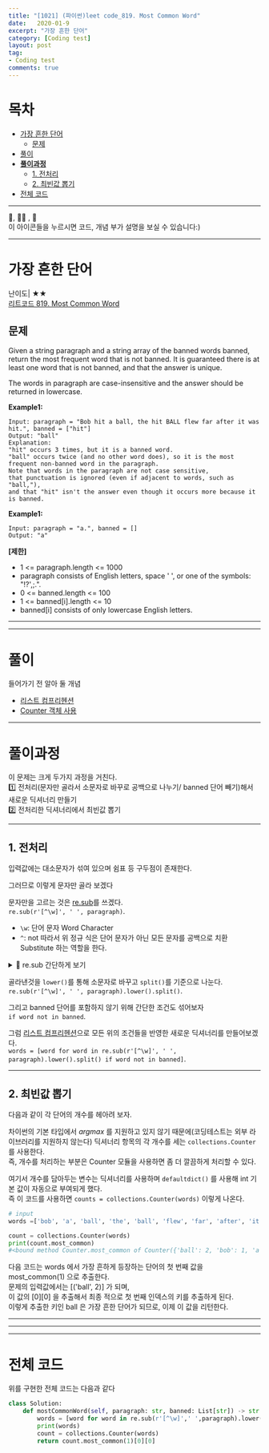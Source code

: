 ```yaml
---
title: "[1021] (파이썬)leet code_819. Most Common Word"
date:   2020-01-9
excerpt: "가장 흔한 단어"
category: [Coding test]
layout: post
tag:
- Coding test
comments: true
---
```


# 목차
- [가장 흔한 단어](#가장-흔한-단어)
  * [문제](#문제)
- [풀이](#풀이)
- [**풀이과정**](#--풀이과정--)
  * [1. 전처리](#1-전처리)
  * [2. 최빈값 뽑기](#2--최빈값-뽑기)
- [전체 코드](#전체-코드)



-----

👀, 🤷‍♀️ , 📜    
이 아이콘들을 누르시면 코드, 개념 부가 설명을 보실 수 있습니다:)

------





# 가장 흔한 단어
난이도| ★★     
[리트코드 819. Most Common Word](https://leetcode.com/problems/most-common-word/)


## 문제

Given a string paragraph and a string array of the banned words banned, return the most frequent word that is not banned. It is guaranteed there is at least one word that is not banned, and that the answer is unique.

The words in paragraph are case-insensitive and the answer should be returned in lowercase.

 




**Example1:**  
```
Input: paragraph = "Bob hit a ball, the hit BALL flew far after it was hit.", banned = ["hit"]
Output: "ball"
Explanation: 
"hit" occurs 3 times, but it is a banned word.
"ball" occurs twice (and no other word does), so it is the most frequent non-banned word in the paragraph. 
Note that words in the paragraph are not case sensitive,
that punctuation is ignored (even if adjacent to words, such as "ball,"), 
and that "hit" isn't the answer even though it occurs more because it is banned.
```


**Example1:**  
```
Input: paragraph = "a.", banned = []
Output: "a"
```


**[제한]**    
* 1 <= paragraph.length <= 1000     
* paragraph consists of English letters, space ' ', or one of the symbols: "!?',;.".    
* 0 <= banned.length <= 100    
* 1 <= banned[i].length <= 10    
* banned[i] consists of only lowercase English letters.    



---
----


# 풀이


들어가기 전 알아 둘 개념     
* [리스트 컴프리헨션](https://yerimoh.github.io//Algo2/#mypy-%EC%84%A4%EC%B9%98)          
* [Counter 객체 사용]()               








-------





# **풀이과정** 
이 문제는 크게 두가지 과정을 거친다.        
1️⃣ 전처리(문자만 골라서 소문자로 바꾸로 공백으로 나누기/ banned 단어 빼기)해서 새로운 딕셔너리 만들기              
2️⃣ 전처리한 딕셔너리에서 최빈값 뽑기          
  


----

## 1. 전처리    

입력값에는 대소문자가 섞여 있으며 쉼표 등 구두점이 존재한다.      

그러므로 이렇게 문자만 골라 보겠다     

문자만을 고르는 것은 [re.sub](https://docs.python.org/3/library/re.html)를 쓰겠다.   
```re.sub(r'[^\w]', ' ', paragraph)```.      
* ```\w```: 단어 문자 Word Character      
* ```^```: not     따라서 위 정규 식은 단어 문자가 아닌 모든 문자를 공백으로 치환 Substitute 하는 역할을 한다.    


<details>
<summary>📜 re.sub 간단하게 보기 </summary>
<div markdown="1">
	
> ```re.sub(뭘바꿔, 뭘로 바꿔, 바꿀 문자열)```   

'apple' 또는 'orange'를 찾아서 'fruit'로 바꿈    

```python
re.sub('apple|orange', 'fruit', 'apple box orange tree')    # apple 또는 orange를 fruit로 바꿈
'fruit box fruit tree'
```     	
  
</div>
</details>  


골라낸것을 ```lower()```를 통해 소문자로 바꾸고 ```split()```를 기준으로 나눈다.            
```re.sub(r'[^\w]', ' ', paragraph).lower().split()```.     


그리고 banned 단어를 포함하지 않기 위해 간단한 조건도 섞어보자     
```if word not in banned```.     

그럼 [리스트 컴프리헨션](https://yerimoh.github.io//Algo2/#mypy-%EC%84%A4%EC%B9%98)으로 모든 위의 조건들을 반영한 새로운 딕셔너리를 만들어보겠다.      
```words = [word for word in re.sub(r'[^\w]', ' ', paragraph).lower().split() if word not in banned]```.     


-----

## 2. 최빈값 뽑기   


다음과 같이 각 단어의 개수를 헤아려 보자.     

차이썬의 기본 타입에서 _argmax_ 를 지원하고 있지 않기 때문에(코딩테스트는 외부 라이브러리를 지원하지 않는다) 딕셔너리 항목의 각 개수를 세는 ```collections.Counter```를 사용한다.  
즉, 개수를 처리하는 부분은 Counter 모듈을 사용하면 좀 더 깔끔하게 처리할 수 있다.   

여기서 개수를 담아두는 변수는 딕셔너리를 사용하며 ```defaultdict()``` 를 사용해 int 기본 값이 자동으로 부여되게 했다.     
즉 이 코드를 사용하면 ```counts = collections.Counter(words)``` 이렇게 나온다.          
```python
# input 
words =['bob', 'a', 'ball', 'the', 'ball', 'flew', 'far', 'after', 'it', 'was']

count = collections.Counter(words)
print(count.most_common)
#<bound method Counter.most_common of Counter({'ball': 2, 'bob': 1, 'a': 1, 'the': 1, 'flew': 1, 'far': 1, 'after': 1, 'it': 1, 'was': 1})>
```

        
다음 코드는 words 에서 가장 흔하게 등장하는 단어의 첫 번째 값을 most_common(1) 으로 추출한다.      
문제의 입력값에서는 [('ball', 2)] 가 되며,     
이 값의 [0][0] 을 추출해서 최종 적으로 첫 번째 인덱스의 키를 추출하게 된다.      
이렇게 추출한 키인 ball 은 가장 흔한 단어가 되므로, 이제 이 값을 리턴한다.        

	
	
-----


------
----


# 전체 코드

위를 구현한 전체 코드는 다음과 같다


```python
class Solution:
    def mostCommonWord(self, paragraph: str, banned: List[str]) -> str:
        words = [word for word in re.sub(r'[^\w]',' ',paragraph).lower().split() if word not in banned]
        print(words)
        count = collections.Counter(words)
        return count.most_common(1)[0][0]

```

